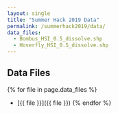 ```yaml
---
layout: single
title: "Summer Hack 2019 Data"
permalink: /summerhack2019/data/
data_files:
  - Bombus_HSI_0.5_dissolve.shp
  - Hoverfly_HSI_0.5_dissolve.shp
---
```



## Data Files


{% for file in page.data_files %}
  * [{{ file }}]({{ file }})
{% endfor %}

